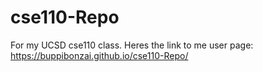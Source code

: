 # cse110-Repo
For my UCSD cse110 class.
Heres the link to me user page: https://buppibonzai.github.io/cse110-Repo/
